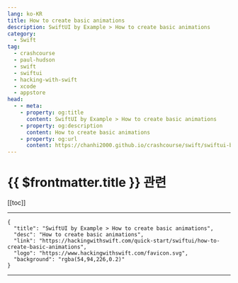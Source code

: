 ```yaml
---
lang: ko-KR
title: How to create basic animations
description: SwiftUI by Example > How to create basic animations
category:
  - Swift
tag: 
  - crashcourse
  - paul-hudson
  - swift
  - swiftui
  - hacking-with-swift
  - xcode
  - appstore
head:
  - - meta:
    - property: og:title
      content: SwiftUI by Example > How to create basic animations
    - property: og:description
      content: How to create basic animations
    - property: og:url
      content: https://chanhi2000.github.io/crashcourse/swift/swiftui-by-example/18-animation/how-to-create-basic-animations.html
---
```


# {{ $frontmatter.title }} 관련

[[toc]]

---

```component VPCard
{
  "title": "SwiftUI by Example > How to create basic animations",
  "desc": "How to create basic animations",
  "link": "https://hackingwithswift.com/quick-start/swiftui/how-to-create-basic-animations",
  "logo": "https://www.hackingwithswift.com/favicon.svg",
  "background": "rgba(54,94,226,0.2)"
}
```

---

<TagLinks />